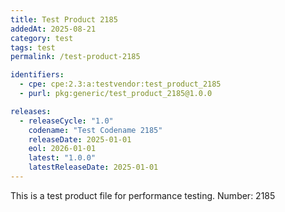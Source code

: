 ```yaml
---
title: Test Product 2185
addedAt: 2025-08-21
category: test
tags: test
permalink: /test-product-2185

identifiers:
  - cpe: cpe:2.3:a:testvendor:test_product_2185
  - purl: pkg:generic/test_product_2185@1.0.0

releases:
  - releaseCycle: "1.0"
    codename: "Test Codename 2185"
    releaseDate: 2025-01-01
    eol: 2026-01-01
    latest: "1.0.0"
    latestReleaseDate: 2025-01-01
---
```


This is a test product file for performance testing. Number: 2185
